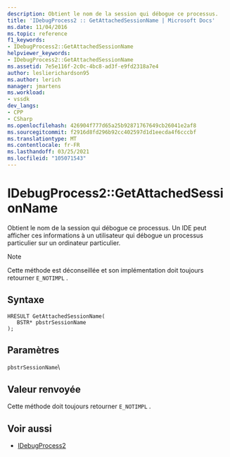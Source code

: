 ```yaml
---
description: Obtient le nom de la session qui débogue ce processus.
title: 'IDebugProcess2 :: GetAttachedSessionName | Microsoft Docs'
ms.date: 11/04/2016
ms.topic: reference
f1_keywords:
- IDebugProcess2::GetAttachedSessionName
helpviewer_keywords:
- IDebugProcess2::GetAttachedSessionName
ms.assetid: 7e5e116f-2c0c-4bc8-ad3f-e9fd2318a7e4
author: leslierichardson95
ms.author: lerich
manager: jmartens
ms.workload:
- vssdk
dev_langs:
- CPP
- CSharp
ms.openlocfilehash: 426904f777d65a25b92871767649cb26041e2af8
ms.sourcegitcommit: f2916d8fd296b92cc402597d1d1eecda4f6cccbf
ms.translationtype: MT
ms.contentlocale: fr-FR
ms.lasthandoff: 03/25/2021
ms.locfileid: "105071543"
---
```

# <a name="idebugprocess2getattachedsessionname"></a>IDebugProcess2::GetAttachedSessionName
Obtient le nom de la session qui débogue ce processus. Un IDE peut afficher ces informations à un utilisateur qui débogue un processus particulier sur un ordinateur particulier.

> [!NOTE]
> Cette méthode est déconseillée et son implémentation doit toujours retourner `E_NOTIMPL` .

## <a name="syntax"></a>Syntaxe

```
HRESULT GetAttachedSessionName(
   BSTR* pbstrSessionName
);
```

## <a name="parameters"></a>Paramètres
`pbstrSessionName`\

## <a name="return-value"></a>Valeur renvoyée
 Cette méthode doit toujours retourner `E_NOTIMPL` .

## <a name="see-also"></a>Voir aussi
- [IDebugProcess2](../../../extensibility/debugger/reference/idebugprocess2.md)
